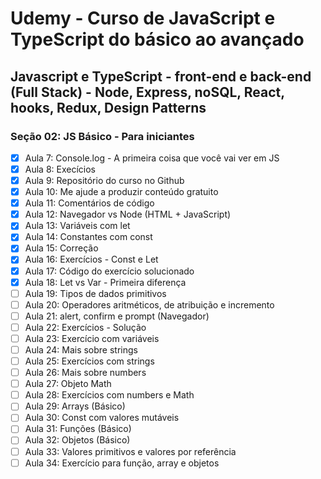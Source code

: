 # Udemy - Curso de JavaScript e TypeScript do básico ao avançado

## Javascript e TypeScript - front-end e back-end (Full Stack) - Node, Express, noSQL, React, hooks, Redux, Design Patterns
### Seção 02: JS Básico - Para iniciantes

* [X] Aula 7: Console.log - A primeira coisa que você vai ver em JS
* [X] Aula 8: Execícios
* [X] Aula 9: Repositório do curso no Github
* [X] Aula 10: Me ajude a produzir conteúdo gratuito
* [X] Aula 11: Comentários de código
* [X] Aula 12: Navegador vs Node (HTML + JavaScript)
* [X] Aula 13: Variáveis com let
* [X] Aula 14: Constantes com const
* [X] Aula 15: Correção
* [X] Aula 16: Exercícios - Const e Let
* [X] Aula 17: Código do exercício solucionado
* [X] Aula 18: Let vs Var - Primeira diferença
* [ ] Aula 19: Tipos de dados primitivos
* [ ] Aula 20: Operadores aritméticos, de atribuição e incremento
* [ ] Aula 21: alert, confirm e prompt (Navegador)
* [ ] Aula 22: Exercícios - Solução
* [ ] Aula 23: Exercício com variáveis
* [ ] Aula 24: Mais sobre strings
* [ ] Aula 25: Exercícios com strings
* [ ] Aula 26: Mais sobre numbers
* [ ] Aula 27: Objeto Math
* [ ] Aula 28: Exercícios com numbers e Math
* [ ] Aula 29: Arrays (Básico)
* [ ] Aula 30: Const com valores mutáveis
* [ ] Aula 31: Funções (Básico)
* [ ] Aula 32: Objetos (Básico)
* [ ] Aula 33: Valores primitivos e valores por referência
* [ ] Aula 34: Exercício para função, array e objetos
